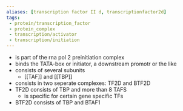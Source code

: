 ```yaml
---
aliases: [transcription factor II d, transcriptionfactor2d]
tags:
 - protein/transcription_factor
 - protein_complex
 - transcription/activator
 - transcription/initiation
---
```

- is part of the rna pol 2 preinitiation complex
- binds the TATA-box or initiator, a downstream promotr or the like
- consists of several subunits
	- [[TAF]] and [[TBP]]
- consists in two seperate complexes: TF2D and BTF2D
- TF2D  consists of TBP and more than 8 TAFS
	- is specific for certain gene specific TFs 
- BTF2D consists of TBP and BTAF1